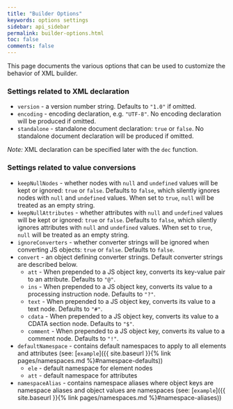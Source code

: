 ```yaml
---
title: "Builder Options"
keywords: options settings
sidebar: api_sidebar
permalink: builder-options.html
toc: false
comments: false
---
```


This page documents the various options that can be used to customize the behavior of XML builder.

### Settings related to XML declaration

* `version` - a version number string. Defaults to `"1.0"` if omitted.
* `encoding` - encoding declaration, e.g. `"UTF-8"`. No encoding declaration will be produced if omitted.
* `standalone` - standalone document declaration: `true` or `false`. No standalone document declaration will be produced if omitted.

_Note:_ XML declaration can be specified later with the `dec` function.

### Settings related to value conversions

* `keepNullNodes` - whether nodes with `null` and `undefined` values will be kept or ignored: `true` or `false`. Defaults to `false`, which silently ignores nodes with `null` and `undefined` values. When set to `true`, `null` will be treated as an empty string.
* `keepNullAttributes` - whether attributes with `null` and `undefined` values will be kept or ignored: `true` or `false`. Defaults to `false`, which silently ignores attributes with `null` and `undefined` values. When set to `true`, `null` will be treated as an empty string.
* `ignoreConverters` - whether converter strings will be ignored when converting JS objects: `true` or `false`. Defaults to `false`.
* `convert` - an object defining converter strings. Default converter strings are described below.
  * `att` -  When prepended to a JS object key, converts its key-value pair to an attribute. Defaults to `"@"`.
  * `ins` - When prepended to a JS object key, converts its value to a processing instruction node. Defaults to `"?"`.
  * `text` - When prepended to a JS object key, converts its value to a text node. Defaults to `"#"`.
  * `cdata` - When prepended to a JS object key, converts its value to a CDATA section node. Defaults to `"$"`.
  * `comment` - When prepended to a JS object key, converts its value to a comment node. Defaults to `"!"`.
* `defaultNamespace` - contains default namespaces to apply to all elements and attributes (see: [`example`]({{ site.baseurl }}{% link pages/namespaces.md %}#namespace-defaults))
  * `ele` - default namespace for element nodes
  * `att` - default namespace for attributes
* `namespaceAlias` - contains namespace aliases where object keys are namespace aliases and object values are namespaces (see: [`example`]({{ site.baseurl }}{% link pages/namespaces.md %}#namespace-aliases))
